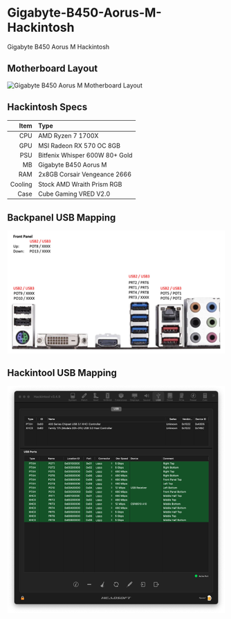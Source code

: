 # Gigabyte-B450-Aorus-M-Hackintosh
Gigabyte B450 Aorus M Hackintosh

## Motherboard Layout
![Gigabyte B450 Aorus M Motherboard Layout](https://static.gigabyte.com/StaticFile/Image/Global/aec516a3dfe6c08279c963ef52246365/Product/19892/webp/1000)

## Hackintosh Specs
| Item    | Type                            |
| ---:    |                            :--- |
| CPU     | AMD Ryzen 7 1700X               |
| GPU     | MSI Radeon RX 570 OC 8GB        |
| PSU     | Bitfenix Whisper 600W 80+ Gold  |
| MB      | Gigabyte B450 Aorus M           |
| RAM     | 2x8GB Corsair Vengeance 2666    |
| Cooling | Stock AMD Wraith Prism RGB      |
| Case    | Cube Gaming VRED V2.0           |

## Backpanel USB Mapping
![Backpanel USB Mapping](https://github.com/ZenX4005/Gigabyte-B450-Aorus-M-Hackintosh/blob/main/USB-Map.jpg)

## Hackintool USB Mapping
![Hackintool USB Mapping](https://github.com/ZenX4005/Gigabyte-B450-Aorus-M-Hackintosh/blob/main/USB-Map.png)
